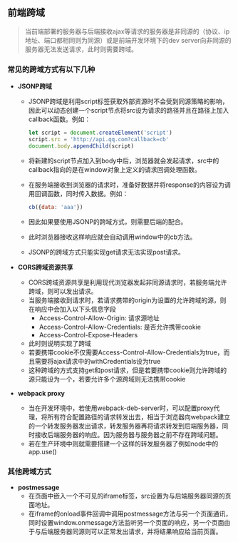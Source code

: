## 前端跨域
> 当前端部署的服务器与后端接收ajax等请求的服务器是非同源的（协议、ip地址、端口都相同则为同源）或是前端开发环境下的dev server向非同源的服务器无法发送请求，此时则需要跨域。
### 常见的跨域方式有以下几种
* **JSONP跨域**
	
	* JSONP跨域是利用script标签获取外部资源时不会受到同源策略的影响，因此可以动态创建一个script节点将src设为请求的路径并且在路径上加入callback函数。例如：
	
	  ```javascript
	  let script = document.createElement('script')
	  script.src = 'http://api.qq.com?callback=cb'
	  document.body.appendChild(script)
	  ```
	
	* 将新建的script节点加入到body中后，浏览器就会发起请求，src中的callback指向的是在window对象上定义的请求回调处理函数。
	
	* 在服务端接收到浏览器的请求时，准备好数据并将response的内容设为调用回调函数，同时传入数据。例如：
	
	  ```javascript
	  cb({data: 'aaa'})
	  ```
	
	* 因此如果要使用JSONP的跨域方式，则需要后端的配合。
	* 此时浏览器接收这样响应就会自动调用window中的cb方法。
	* JSONP的跨域方式只能实现get请求无法实现post请求。

* **CORS跨域资源共享**
	* CORS跨域资源共享是利用现代浏览器发起非同源请求时，若服务端允许跨域，则可以发出请求。
	* 当服务端接收到请求时，若请求携带的origin为设置的允许跨域的源，则在响应中会加入以下头信息字段
		* Access-Control-Allow-Origin: 请求源地址
		* Access-Control-Allow-Credentials: 是否允许携带cookie
		* Access-Control-Expose-Headers
	* 此时则说明实现了跨域
	* 若要携带cookie不仅需要Access-Control-Allow-Credentials为true，而且需要将ajax请求中的withCredentials设为true
	* 这种跨域的方式支持get和post请求，但是若要携带cookie则允许跨域的源只能设为一个，若要允许多个源跨域则无法携带cookie
* **webpack proxy**
	* 当在开发环境中，若使用webpack-deb-server时，可以配置proxy代理，将所有符合配置路径的请求转发出去，相当于浏览器向webpack建立的一个转发服务器发出请求，转发服务器再将请求转发到后端服务器，同时接收后端服务器的响应。因为服务器与服务器之前不存在跨域问题。
	* 若在生产环境中则就需要搭建一个这样的转发服务器了例如node中的app.use()
### 其他跨域方式
* **postmessage**
	* 在页面中嵌入一个不可见的iframe标签，src设置为与后端服务器同源的页面地址。
	* 在iframe的onload事件回调中调用postmessage方法与另一个页面通讯，同时设置window.onmessage方法监听另一个页面的响应，另一个页面由于与后端服务器同源则可以正常发出请求，并将结果响应给当前页面。